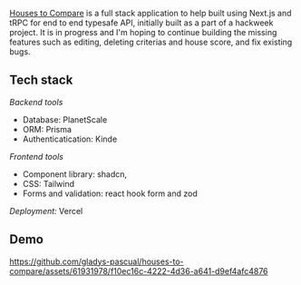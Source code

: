 [Houses to Compare](https://houses-to-compare.vercel.app/) is a full stack application to help built using Next.js and tRPC for end to end typesafe API, initially built as a part of a hackweek project. It is in progress and I'm hoping to continue building the missing features such as editing, deleting criterias and house score, and fix existing bugs.



## Tech stack

_Backend tools_
- Database: PlanetScale
- ORM: Prisma
- Authenticatication: Kinde
  
_Frontend tools_
- Component library: shadcn,
- CSS: Tailwind
- Forms and validation: react hook form and zod

  
_Deployment:_ Vercel


## Demo

https://github.com/gladys-pascual/houses-to-compare/assets/61931978/f10ec16c-4222-4d36-a641-d9ef4afc4876
